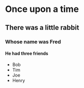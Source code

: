 # Once upon a time
## There was a little rabbit
### Whose name was Fred
#### He had three friends 
* Bob
* Tim 
* Joe 
* Henry 
